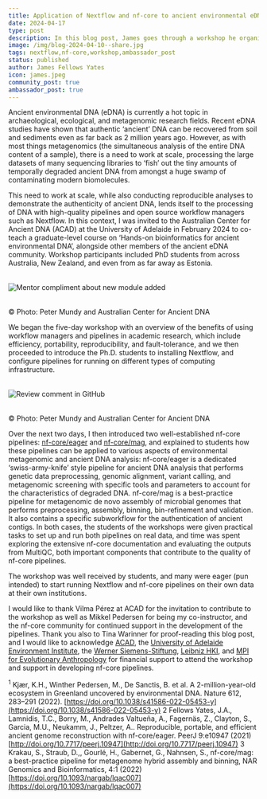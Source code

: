 ```yaml
---
title: Application of Nextflow and nf-core to ancient environmental eDNA
date: 2024-04-17
type: post
description: In this blog post, James goes through a workshop he organized to demonstrate the efficiency and reproducibility Nextflow and nf-core can bring to analyze ancient environmental DNA.
image: /img/blog-2024-04-10--share.jpg
tags: nextflow,nf-core,workshop,ambassador_post
status: published
author: James Fellows Yates
icon: james.jpeg
community_post: true
ambassador_post: true
---
```


Ancient environmental DNA (eDNA) is currently a hot topic in archaeological, ecological, and metagenomic research fields. Recent eDNA studies have shown that authentic ‘ancient’ DNA can be recovered from soil and sediments even as far back as 2 million years ago. However, as with most things metagenomics (the simultaneous analysis of the entire DNA content of a sample), there is a need to work at scale, processing the large datasets of many sequencing libraries to ‘fish’ out the tiny amounts of temporally degraded ancient DNA from amongst a huge swamp of contaminating modern biomolecules.

<!-- end-archive-description -->

This need to work at scale, while also conducting reproducible analyses to demonstrate the authenticity of ancient DNA, lends itself to the processing of DNA with high-quality pipelines and open source workflow managers such as Nextflow. In this context, I was invited to the Australian Center for Ancient DNA (ACAD) at the University of Adelaide in February 2024 to co-teach a graduate-level course on ‘Hands-on bioinformatics for ancient environmental DNA’, alongside other members of the ancient eDNA community. Workshop participants included PhD students from across Australia, New Zealand, and even from as far away as Estonia.

<div style="margin-top: 2rem; margin-bottom: 2rem;">
    <img src="/img/blog-2024-04-17-img1a.jpg" alt="Mentor compliment about new module added" />
</div>
© Photo: Peter Mundy and Australian Center for Ancient DNA

We began the five-day workshop with an overview of the benefits of using workflow managers and pipelines in academic research, which include efficiency, portability, reproducibility, and fault-tolerance, and we then proceeded to introduce the Ph.D. students to installing Nextflow, and configure pipelines for running on different types of computing infrastructure.

<div style="margin-top: 2rem; margin-bottom: 2rem;">
    <img src="/img/blog-2024-04-17-img1b.jpg" alt="Review comment in GitHub" />
</div>
© Photo: Peter Mundy and Australian Center for Ancient DNA

Over the next two days, I then introduced two well-established nf-core pipelines: [nf-core/eager](https://nf-co.re/eager) and [nf-core/mag](https://nf-co.re/mag), and explained to students how these pipelines can be applied to various aspects of environmental metagenomic and ancient DNA analysis:
nf-core/eager is a dedicated ‘swiss-army-knife’ style pipeline for ancient DNA analysis that performs genetic data preprocessing, genomic alignment, variant calling, and metagenomic screening with specific tools and parameters to account for the characteristics of degraded DNA.
nf-core/mag is a best-practice pipeline for metagenomic de novo assembly of microbial genomes that performs preprocessing, assembly, binning, bin-refinement and validation. It also contains a specific subworkflow for the authentication of ancient contigs.
In both cases, the students of the workshops were given practical tasks to set up and run both pipelines on real data, and time was spent exploring the extensive nf-core documentation and evaluating the outputs from MultiQC, both important components that contribute to the quality of nf-core pipelines.

The workshop was well received by students, and many were eager (pun intended) to start running Nextflow and nf-core pipelines on their own data at their own institutions.

I would like to thank Vilma Pérez at ACAD for the invitation to contribute to the workshop as well as Mikkel Pedersen for being my co-instructor, and the nf-core community for continued support in the development of the pipelines. Thank you also to Tina Warinner for proof-reading this blog post, and I would like to acknowledge [ACAD](https://www.adelaide.edu.au/acad/), the [University of Adelaide Environment Institute](https://www.adelaide.edu.au/environment/), the [Werner Siemens-Stiftung](https://www.wernersiemens-stiftung.ch/), [Leibniz HKI](https://www.leibniz-hki.de/), and [MPI for Evolutionary Anthropology](https://www.eva.mpg.de) for financial support to attend the workshop and support in developing nf-core pipelines.

<sup>1</sup> Kjær, K.H., Winther Pedersen, M., De Sanctis, B. et al. A 2-million-year-old ecosystem in Greenland uncovered by environmental DNA. Nature 612, 283–291 (2022). [https://doi.org/10.1038/s41586-022-05453-y](https://doi.org/10.1038/s41586-022-05453-y)
2 Fellows Yates, J.A., Lamnidis, T.C., Borry, M., Andrades Valtueña, A., Fagernäs, Z., Clayton, S., Garcia, M.U., Neukamm, J., Peltzer, A.. Reproducible, portable, and efficient ancient genome reconstruction with nf-core/eager. PeerJ 9:e10947 (2021) [http://doi.org/10.7717/peerj.10947](http://doi.org/10.7717/peerj.10947)
3 Krakau, S., Straub, D.,, Gourlé, H., Gabernet, G., Nahnsen, S., nf-core/mag: a best-practice pipeline for metagenome hybrid assembly and binning, NAR Genomics and Bioinformatics, 4:1 (2022) [https://doi.org/10.1093/nargab/lqac007](https://doi.org/10.1093/nargab/lqac007)
